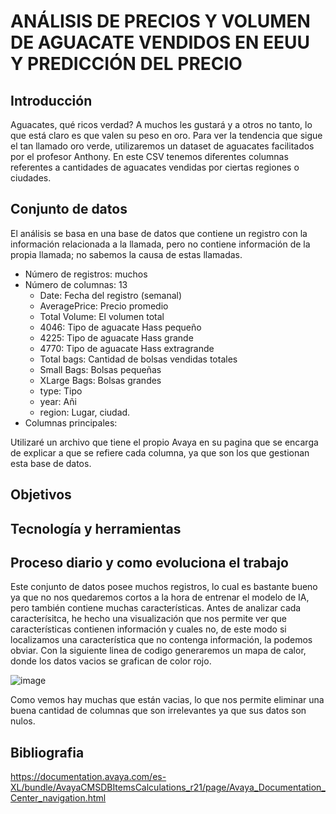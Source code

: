 # ANÁLISIS DE PRECIOS Y VOLUMEN DE AGUACATE VENDIDOS EN EEUU Y PREDICCIÓN DEL PRECIO
## Introducción
Aguacates, qué ricos verdad? A muchos les gustará y a otros no tanto, lo que está claro es que valen su peso en oro. Para ver la tendencia que sigue el tan llamado oro verde, utilizaremos un dataset de aguacates facilitados por el profesor Anthony. En este CSV tenemos diferentes columnas referentes a cantidades de aguacates vendidas por ciertas regiones o ciudades.
## Conjunto de datos
El análisis se basa en una base de datos que contiene un registro con la información relacionada a la llamada, pero no contiene información de la propia llamada; no sabemos la causa de estas llamadas.
  - Número de registros: muchos
  - Número de columnas: 13
    -  Date: Fecha del registro (semanal)
    -  AveragePrice: Precio promedio
    -  Total Volume: El volumen total
    -  4046: Tipo de aguacate Hass pequeño
    -  4225: Tipo de aguacate Hass grande
    -  4770: Tipo de aguacate Hass extragrande
    -  Total bags: Cantidad de bolsas vendidas totales
    -  Small Bags: Bolsas pequeñas
    -  XLarge Bags: Bolsas grandes
    -  type: Tipo
    -  year: Añi
    -  region: Lugar, ciudad.
  - Columnas principales:

Utilizaré un archivo que tiene el propio Avaya en su pagina que se encarga de explicar a que se refiere cada columna, ya que son los que gestionan esta base de datos.

## Objetivos

## Tecnología y herramientas

## Proceso diario y como evoluciona el trabajo
Este conjunto de datos posee muchos registros, lo cual es bastante bueno ya que no nos quedaremos cortos a la hora de entrenar el modelo de IA, pero también contiene muchas características. Antes de analizar cada caracterísitca, he hecho una visualización que nos permite ver que características contienen información y cuales no, de este modo si localizamos una característica que no contenga información, la podemos obviar. Con la siguiente linea de codigo generaremos un mapa de calor, donde los datos vacios se grafican de color rojo. 

![image](https://github.com/user-attachments/assets/d93a70c8-6fa6-41ee-8311-582bdaec856c)

Como vemos hay muchas que están vacias, lo que nos permite eliminar una buena cantidad de columnas que son irrelevantes ya que sus datos son nulos.


 ## Bibliografia
 https://documentation.avaya.com/es-XL/bundle/AvayaCMSDBItemsCalculations_r21/page/Avaya_Documentation_Center_navigation.html
